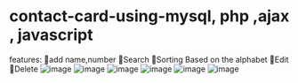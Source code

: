 # contact-card-using-mysql, php ,ajax , javascript
features:
🌟add name,number
🌟Search 
🌟Sorting Based on the alphabet 
🌟Edit 
🌟Delete
![image](https://github.com/YasiYaseen/contact-card-using-mysql/assets/99872535/53bba321-2abf-49dd-848c-009fdfe4f2ac)
![image](https://github.com/YasiYaseen/contact-card-using-mysql/assets/99872535/a5e80c14-3150-4b99-8764-0b6d3e884441)
![image](https://github.com/YasiYaseen/contact-card-using-mysql/assets/99872535/8aa465a5-06bb-44de-883a-a25927a8e742)
![image](https://github.com/YasiYaseen/contact-card-using-mysql/assets/99872535/0284388c-8e00-4f1a-a9ca-451a6f2c4664)
![image](https://github.com/YasiYaseen/contact-card-using-mysql/assets/99872535/45c9f383-c3ea-43c9-aa7e-786ec6bf917f)
![image](https://github.com/YasiYaseen/contact-card-using-mysql/assets/99872535/cffe3c93-818e-469b-8559-bd9bc5274afd)
